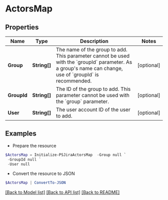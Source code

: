 # ActorsMap
## Properties

Name | Type | Description | Notes
------------ | ------------- | ------------- | -------------
**Group** | **String[]** | The name of the group to add. This parameter cannot be used with the &#x60;groupId&#x60; parameter. As a group&#39;s name can change, use of &#x60;groupId&#x60; is recommended. | [optional] 
**GroupId** | **String[]** | The ID of the group to add. This parameter cannot be used with the &#x60;group&#x60; parameter. | [optional] 
**User** | **String[]** | The user account ID of the user to add. | [optional] 

## Examples

- Prepare the resource
```powershell
$ActorsMap = Initialize-PSJiraActorsMap  -Group null `
 -GroupId null `
 -User null
```

- Convert the resource to JSON
```powershell
$ActorsMap | ConvertTo-JSON
```

[[Back to Model list]](../README.md#documentation-for-models) [[Back to API list]](../README.md#documentation-for-api-endpoints) [[Back to README]](../README.md)

